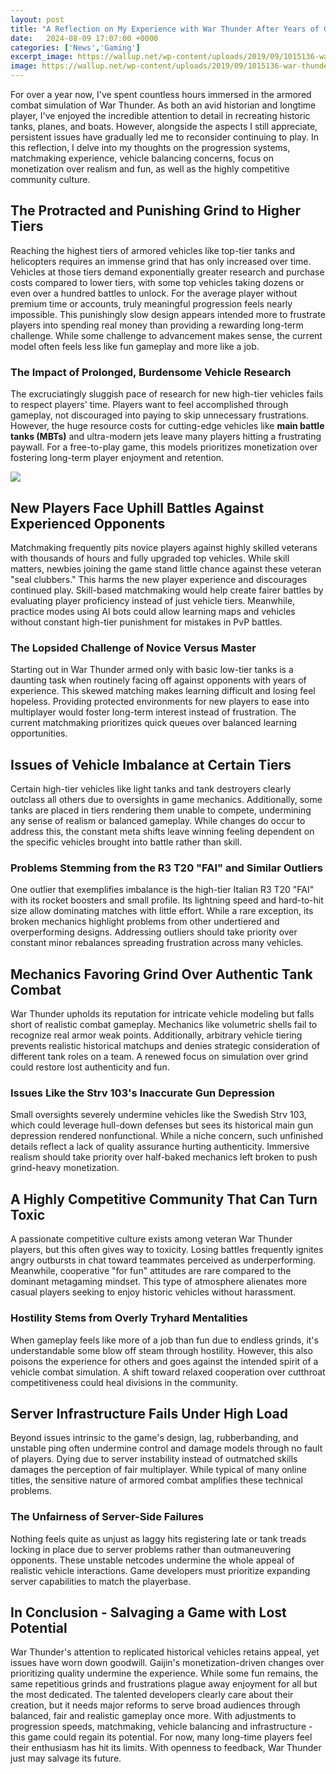 ```yaml
---
layout: post
title: "A Reflection on My Experience with War Thunder After Years of Gameplay"
date:   2024-08-09 17:07:00 +0000
categories: ['News','Gaming']
excerpt_image: https://wallup.net/wp-content/uploads/2019/09/1015136-war-thunder-game-video-military-war-battle-wwll-air-force-fighter-jet-warplane-plane-aircraft-action-fighting-combat-flight-simulator-mmo-online-shooter-weapon-tank-strategy.jpg
image: https://wallup.net/wp-content/uploads/2019/09/1015136-war-thunder-game-video-military-war-battle-wwll-air-force-fighter-jet-warplane-plane-aircraft-action-fighting-combat-flight-simulator-mmo-online-shooter-weapon-tank-strategy.jpg
---
```


For over a year now, I've spent countless hours immersed in the armored combat simulation of War Thunder. As both an avid historian and longtime player, I've enjoyed the incredible attention to detail in recreating historic tanks, planes, and boats. However, alongside the aspects I still appreciate, persistent issues have gradually led me to reconsider continuing to play. In this reflection, I delve into my thoughts on the progression systems, matchmaking experience, vehicle balancing concerns, focus on monetization over realism and fun, as well as the highly competitive community culture.  
## The Protracted and Punishing Grind to Higher Tiers
Reaching the highest tiers of armored vehicles like top-tier tanks and helicopters requires an immense grind that has only increased over time. Vehicles at those tiers demand exponentially greater research and purchase costs compared to lower tiers, with some top vehicles taking dozens or even over a hundred battles to unlock. For the average player without premium time or accounts, truly meaningful progression feels nearly impossible. This punishingly slow design appears intended more to frustrate players into spending real money than providing a rewarding long-term challenge. While some challenge to advancement makes sense, the current model often feels less like fun gameplay and more like a job.
### The Impact of Prolonged, Burdensome Vehicle Research 
The excruciatingly sluggish pace of research for new high-tier vehicles fails to respect players' time. Players want to feel accomplished through gameplay, not discouraged into paying to skip unnecessary frustrations. However, the huge resource costs for cutting-edge vehicles like **main battle tanks (MBTs)** and ultra-modern jets leave many players hitting a frustrating paywall. For a free-to-play game, this models prioritizes monetization over fostering long-term player enjoyment and retention.

![](https://cdn.wccftech.com/wp-content/uploads/2020/05/War-Thunder-Starfighters-art1-1480x833.jpg)
## New Players Face Uphill Battles Against Experienced Opponents
Matchmaking frequently pits novice players against highly skilled veterans with thousands of hours and fully upgraded top vehicles. While skill matters, newbies joining the game stand little chance against these veteran "seal clubbers." This harms the new player experience and discourages continued play. Skill-based matchmaking would help create fairer battles by evaluating player proficiency instead of just vehicle tiers. Meanwhile, practice modes using AI bots could allow learning maps and vehicles without constant high-tier punishment for mistakes in PvP battles.   
### The Lopsided Challenge of Novice Versus Master
Starting out in War Thunder armed only with basic low-tier tanks is a daunting task when routinely facing off against opponents with years of experience. This skewed matching makes learning difficult and losing feel hopeless. Providing protected environments for new players to ease into multiplayer would foster long-term interest instead of frustration. The current matchmaking prioritizes quick queues over balanced learning opportunities.
## Issues of Vehicle Imbalance at Certain Tiers
Certain high-tier vehicles like light tanks and tank destroyers clearly outclass all others due to oversights in game mechanics. Additionally, some tanks are placed in tiers rendering them unable to compete, undermining any sense of realism or balanced gameplay. While changes do occur to address this, the constant meta shifts leave winning feeling dependent on the specific vehicles brought into battle rather than skill.
### Problems Stemming from the R3 T20 "FAI" and Similar Outliers   
One outlier that exemplifies imbalance is the high-tier Italian R3 T20 "FAI" with its rocket boosters and small profile. Its lightning speed and hard-to-hit size allow dominating matches with little effort. While a rare exception, its broken mechanics highlight problems from other undertiered and overperforming designs. Addressing outliers should take priority over constant minor rebalances spreading frustration across many vehicles.
## Mechanics Favoring Grind Over Authentic Tank Combat
War Thunder upholds its reputation for intricate vehicle modeling but falls short of realistic combat gameplay. Mechanics like volumetric shells fail to recognize real armor weak points. Additionally, arbitrary vehicle tiering prevents realistic historical matchups and denies strategic consideration of different tank roles on a team. A renewed focus on simulation over grind could restore lost authenticity and fun.
### Issues Like the Strv 103's Inaccurate Gun Depression
Small oversights severely undermine vehicles like the Swedish Strv 103, which could leverage hull-down defenses but sees its historical main gun depression rendered nonfunctional. While a niche concern, such unfinished details reflect a lack of quality assurance hurting authenticity. Immersive realism should take priority over half-baked mechanics left broken to push grind-heavy monetization.  
## A Highly Competitive Community That Can Turn Toxic
A passionate competitive culture exists among veteran War Thunder players, but this often gives way to toxicity. Losing battles frequently ignites angry outbursts in chat toward teammates perceived as underperforming. Meanwhile, cooperative "for fun" attitudes are rare compared to the dominant metagaming mindset. This type of atmosphere alienates more casual players seeking to enjoy historic vehicles without harassment.
### Hostility Stems from Overly Tryhard Mentalities  
When gameplay feels like more of a job than fun due to endless grinds, it's understandable some blow off steam through hostility. However, this also poisons the experience for others and goes against the intended spirit of a vehicle combat simulation. A shift toward relaxed cooperation over cutthroat competitiveness could heal divisions in the community.
## Server Infrastructure Fails Under High Load
Beyond issues intrinsic to the game's design, lag, rubberbanding, and unstable ping often undermine control and damage models through no fault of players. Dying due to server instability instead of outmatched skills damages the perception of fair multiplayer. While typical of many online titles, the sensitive nature of armored combat amplifies these technical problems. 
### The Unfairness of Server-Side Failures
Nothing feels quite as unjust as laggy hits registering late or tank treads locking in place due to server problems rather than outmaneuvering opponents. These unstable netcodes undermine the whole appeal of realistic vehicle interactions. Game developers must prioritize expanding server capabilities to match the playerbase.
## In Conclusion - Salvaging a Game with Lost Potential
War Thunder's attention to replicated historical vehicles retains appeal, yet issues have worn down goodwill. Gaijin's monetization-driven changes over prioritizing quality undermine the experience. While some fun remains, the same repetitious grinds and frustrations plague away enjoyment for all but the most dedicated. The talented developers clearly care about their creation, but it needs major reforms to serve broad audiences through balanced, fair and realistic gameplay once more. With adjustments to progression speeds, matchmaking, vehicle balancing and infrastructure - this game could regain its potential. For now, many long-time players feel their enthusiasm has hit its limits. With openness to feedback, War Thunder just may salvage its future.